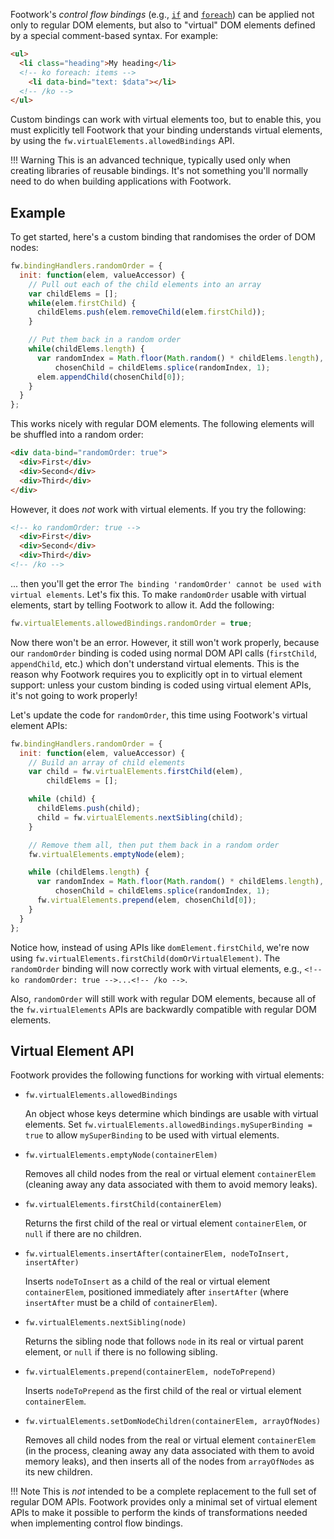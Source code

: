 Footwork's *control flow bindings* (e.g., [`if`](if-binding.md) and [`foreach`](foreach-binding.md)) can be applied not only to regular DOM elements, but also to "virtual" DOM elements defined by a special comment-based syntax. For example:

```html
<ul>
  <li class="heading">My heading</li>
  <!-- ko foreach: items -->
    <li data-bind="text: $data"></li>
  <!-- /ko -->
</ul>
```

Custom bindings can work with virtual elements too, but to enable this, you must explicitly tell Footwork that your binding understands virtual elements, by using the `fw.virtualElements.allowedBindings` API.

!!! Warning
    This is an advanced technique, typically used only when creating libraries of reusable bindings. It's not something you'll normally need to do when building applications with Footwork.

## Example

To get started, here's a custom binding that randomises the order of DOM nodes:

```javascript
fw.bindingHandlers.randomOrder = {
  init: function(elem, valueAccessor) {
    // Pull out each of the child elements into an array
    var childElems = [];
    while(elem.firstChild) {
      childElems.push(elem.removeChild(elem.firstChild));
    }

    // Put them back in a random order
    while(childElems.length) {
      var randomIndex = Math.floor(Math.random() * childElems.length),
          chosenChild = childElems.splice(randomIndex, 1);
      elem.appendChild(chosenChild[0]);
    }
  }
};
```

This works nicely with regular DOM elements. The following elements will be shuffled into a random order:

```html
<div data-bind="randomOrder: true">
  <div>First</div>
  <div>Second</div>
  <div>Third</div>
</div>
```

However, it does *not* work with virtual elements. If you try the following:

```html
<!-- ko randomOrder: true -->
  <div>First</div>
  <div>Second</div>
  <div>Third</div>
<!-- /ko -->
```

... then you'll get the error `The binding 'randomOrder' cannot be used with virtual elements`. Let's fix this. To make `randomOrder` usable with virtual elements, start by telling Footwork to allow it. Add the following:

```javascript
fw.virtualElements.allowedBindings.randomOrder = true;
```

Now there won't be an error. However, it still won't work properly, because our `randomOrder` binding is coded using normal DOM API calls (`firstChild`, `appendChild`, etc.) which don't understand virtual elements. This is the reason why Footwork requires you to explicitly opt in to virtual element support: unless your custom binding is coded using virtual element APIs, it's not going to work properly!

Let's update the code for `randomOrder`, this time using Footwork's virtual element APIs:

```javascript
fw.bindingHandlers.randomOrder = {
  init: function(elem, valueAccessor) {
    // Build an array of child elements
    var child = fw.virtualElements.firstChild(elem),
        childElems = [];

    while (child) {
      childElems.push(child);
      child = fw.virtualElements.nextSibling(child);
    }

    // Remove them all, then put them back in a random order
    fw.virtualElements.emptyNode(elem);

    while (childElems.length) {
      var randomIndex = Math.floor(Math.random() * childElems.length),
          chosenChild = childElems.splice(randomIndex, 1);
      fw.virtualElements.prepend(elem, chosenChild[0]);
    }
  }
};
```

Notice how, instead of using APIs like `domElement.firstChild`, we're now using `fw.virtualElements.firstChild(domOrVirtualElement)`. The `randomOrder` binding will now correctly work with virtual elements, e.g., `<!-- ko randomOrder: true -->...<!-- /ko -->`.

Also, `randomOrder` will still work with regular DOM elements, because all of the `fw.virtualElements` APIs are backwardly compatible with regular DOM elements.

## Virtual Element API

Footwork provides the following functions for working with virtual elements:

  * `fw.virtualElements.allowedBindings`

      An object whose keys determine which bindings are usable with virtual elements. Set `fw.virtualElements.allowedBindings.mySuperBinding = true` to allow `mySuperBinding` to be used with virtual elements.

  * `fw.virtualElements.emptyNode(containerElem)`

      Removes all child nodes from the real or virtual element `containerElem` (cleaning away any data associated with them to avoid memory leaks).

  * `fw.virtualElements.firstChild(containerElem)`

      Returns the first child of the real or virtual element `containerElem`, or `null` if there are no children.

  * `fw.virtualElements.insertAfter(containerElem, nodeToInsert, insertAfter)`

      Inserts `nodeToInsert` as a child of the real or virtual element `containerElem`, positioned immediately after `insertAfter` (where `insertAfter` must be a child of `containerElem`).

  * `fw.virtualElements.nextSibling(node)`

      Returns the sibling node that follows `node` in its real or virtual parent element, or `null` if there is no following sibling.

  * `fw.virtualElements.prepend(containerElem, nodeToPrepend)`

      Inserts `nodeToPrepend` as the first child of the real or virtual element `containerElem`.

  * `fw.virtualElements.setDomNodeChildren(containerElem, arrayOfNodes)`

      Removes all child nodes from the real or virtual element `containerElem` (in the process, cleaning away any data associated with them to avoid memory leaks), and then inserts all of the nodes from `arrayOfNodes` as its new children.

!!! Note
    This is *not* intended to be a complete replacement to the full set of regular DOM APIs. Footwork provides only a minimal set of virtual element APIs to make it possible to perform the kinds of transformations needed when implementing control flow bindings.
